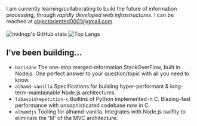I am currently learning/collaborating to build the future of information processing, through _rapidly developed web infrastructures_.
I can be reached at <a href="mailto:objectoriented0001@gmail.com">objectoriented0001@gmail.com</a>.
<br>
<br>
![midnqp's GitHub stats](https://github-readme-stats.vercel.app/api?username=midnqp&theme=dark&show_icons=true&include_all_commits=true&count_private=true)
![Top Langs](https://github-readme-stats.vercel.app/api/top-langs/?username=midnqp&layout=compact&langs_count=10)

## I've been building...

- `DarisOne` The one-stop merged-information StackOverFlow, built in Nodejs. One perfect answer to your question/topic with all you need to know.
- `alhamd-vanilla` Specifications for building hyper-performant & long-term-maintainable Node.js architectures.
- `libavoidrepetition-c` Builtins of Python implemented in C. Blazing-fast performance with unsophisticated codebase now in C.
- `alhamdjs` Tooling for alhamd-vanilla. Integrates with Node.js swiftly to eliminate the 'M' of the MVC architecture.
